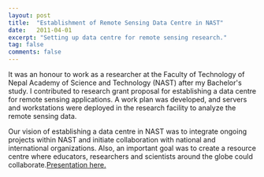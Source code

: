 ```yaml
---
layout: post
title:  "Establishment of Remote Sensing Data Centre in NAST"
date:   2011-04-01
excerpt: "Setting up data centre for remote sensing research."
tag: false 
comments: false
---
```


It was an honour to work as a researcher at the Faculty of Technology of Nepal Academy of Science and Technology (NAST) after my Bachelor's study. I contributed to research grant proposal for establishing a data centre for remote sensing applications. A work plan was developed, and servers and workstations were deployed in the research facility to analyze the remote sensing data.

Our vision of establishing a data centre in NAST was to integrate ongoing projects within NAST and initiate collaboration with national and international organizations. Also, an important goal was to create a resource centre where educators, researchers and scientists around the globe could collaborate.[Presentation here.](https://www.slideshare.net/shristipradhan1/establishment-of-remote-sensing-data-centre-in-nast)



